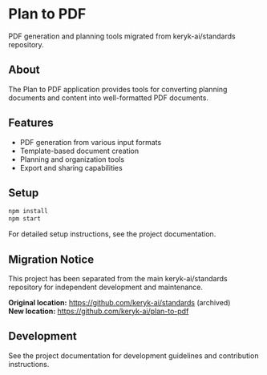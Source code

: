 # Plan to PDF

PDF generation and planning tools migrated from keryk-ai/standards repository.

## About

The Plan to PDF application provides tools for converting planning documents and content into well-formatted PDF documents.

## Features

- PDF generation from various input formats
- Template-based document creation
- Planning and organization tools
- Export and sharing capabilities

## Setup

```bash
npm install
npm start
```

For detailed setup instructions, see the project documentation.

## Migration Notice

This project has been separated from the main keryk-ai/standards repository for independent development and maintenance.

**Original location:** https://github.com/keryk-ai/standards (archived)  
**New location:** https://github.com/keryk-ai/plan-to-pdf

## Development

See the project documentation for development guidelines and contribution instructions.
